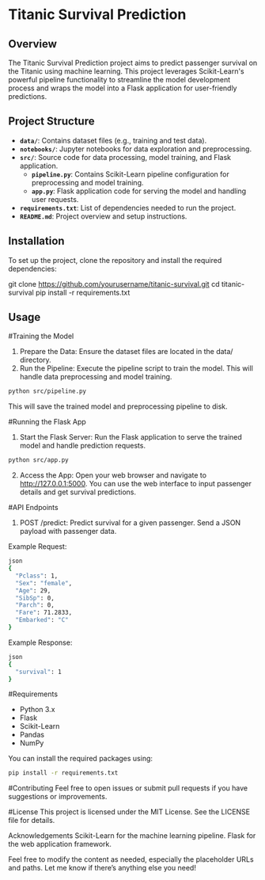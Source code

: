 # Titanic Survival Prediction

## Overview

The Titanic Survival Prediction project aims to predict passenger survival on the Titanic using machine learning. This project leverages Scikit-Learn's powerful pipeline functionality to streamline the model development process and wraps the model into a Flask application for user-friendly predictions.

## Project Structure

- **`data/`**: Contains dataset files (e.g., training and test data).
- **`notebooks/`**: Jupyter notebooks for data exploration and preprocessing.
- **`src/`**: Source code for data processing, model training, and Flask application.
  - **`pipeline.py`**: Contains Scikit-Learn pipeline configuration for preprocessing and model training.
  - **`app.py`**: Flask application code for serving the model and handling user requests.
- **`requirements.txt`**: List of dependencies needed to run the project.
- **`README.md`**: Project overview and setup instructions.

## Installation

To set up the project, clone the repository and install the required dependencies:

git clone https://github.com/yourusername/titanic-survival.git
cd titanic-survival
pip install -r requirements.txt

## Usage
#Training the Model
1. Prepare the Data: Ensure the dataset files are located in the data/ directory.
2. Run the Pipeline: Execute the pipeline script to train the model. This will handle data preprocessing and model training.

```bash
python src/pipeline.py
```
This will save the trained model and preprocessing pipeline to disk.

#Running the Flask App
1. Start the Flask Server: Run the Flask application to serve the trained model and handle prediction requests.

```bash
python src/app.py
```
2. Access the App: Open your web browser and navigate to http://127.0.0.1:5000. You can use the web interface to input passenger details and get survival predictions.

#API Endpoints
1. POST /predict: Predict survival for a given passenger. Send a JSON payload with passenger data.

Example Request:
```bash
json
{
  "Pclass": 1,
  "Sex": "female",
  "Age": 29,
  "SibSp": 0,
  "Parch": 0,
  "Fare": 71.2833,
  "Embarked": "C"
}
```
Example Response:
```bash
json
{
  "survival": 1
}
```
#Requirements
- Python 3.x
- Flask
- Scikit-Learn
- Pandas
- NumPy

You can install the required packages using:

```bash
pip install -r requirements.txt
```
#Contributing
Feel free to open issues or submit pull requests if you have suggestions or improvements.

#License
This project is licensed under the MIT License. See the LICENSE file for details.

Acknowledgements
Scikit-Learn for the machine learning pipeline.
Flask for the web application framework.


Feel free to modify the content as needed, especially the placeholder URLs and paths. Let me know if there’s anything else you need!
